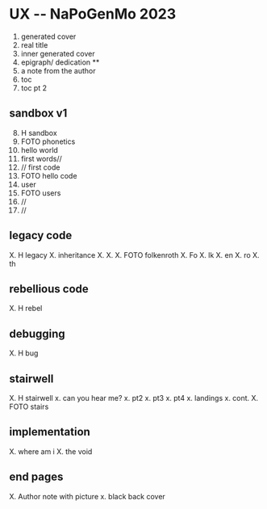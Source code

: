 
# UX -- NaPoGenMo 2023

1. generated cover
2. real title
3. inner generated cover
4. epigraph/ dedication **
5. a note from the author
6. toc
7. toc pt 2

## sandbox v1
8. H sandbox
9. FOTO phonetics
10. hello world
11. first words//
12. // first code
13. FOTO hello code 
14. user
15. FOTO users
16. //
17. //

## legacy code
X. H legacy 
X. inheritance
X.
X.
X. FOTO folkenroth
X. Fo
X. lk
X. en 
X. ro
X. th

## rebellious code
X. H rebel

## debugging
X. H bug

## stairwell
X. H stairwell
x. can you hear me?
x. pt2
x. pt3
x. pt4
x. landings
x. cont.
X. FOTO stairs

## implementation

X. where am i 
X. the void 

## end pages
X. Author note with picture 
x. black back cover